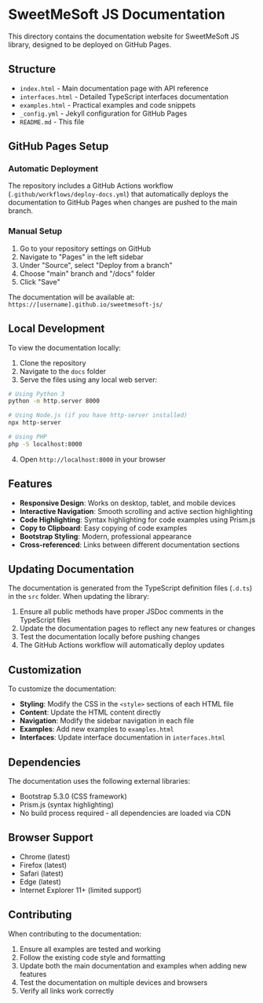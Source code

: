 # SweetMeSoft JS Documentation

This directory contains the documentation website for SweetMeSoft JS library, designed to be deployed on GitHub Pages.

## Structure

- `index.html` - Main documentation page with API reference
- `interfaces.html` - Detailed TypeScript interfaces documentation
- `examples.html` - Practical examples and code snippets
- `_config.yml` - Jekyll configuration for GitHub Pages
- `README.md` - This file

## GitHub Pages Setup

### Automatic Deployment

The repository includes a GitHub Actions workflow (`.github/workflows/deploy-docs.yml`) that automatically deploys the documentation to GitHub Pages when changes are pushed to the main branch.

### Manual Setup

1. Go to your repository settings on GitHub
2. Navigate to "Pages" in the left sidebar
3. Under "Source", select "Deploy from a branch"
4. Choose "main" branch and "/docs" folder
5. Click "Save"

The documentation will be available at: `https://[username].github.io/sweetmesoft-js/`

## Local Development

To view the documentation locally:

1. Clone the repository
2. Navigate to the `docs` folder
3. Serve the files using any local web server:

```bash
# Using Python 3
python -m http.server 8000

# Using Node.js (if you have http-server installed)
npx http-server

# Using PHP
php -S localhost:8000
```

4. Open `http://localhost:8000` in your browser

## Features

- **Responsive Design**: Works on desktop, tablet, and mobile devices
- **Interactive Navigation**: Smooth scrolling and active section highlighting
- **Code Highlighting**: Syntax highlighting for code examples using Prism.js
- **Copy to Clipboard**: Easy copying of code examples
- **Bootstrap Styling**: Modern, professional appearance
- **Cross-referenced**: Links between different documentation sections

## Updating Documentation

The documentation is generated from the TypeScript definition files (`.d.ts`) in the `src` folder. When updating the library:

1. Ensure all public methods have proper JSDoc comments in the TypeScript files
2. Update the documentation pages to reflect any new features or changes
3. Test the documentation locally before pushing changes
4. The GitHub Actions workflow will automatically deploy updates

## Customization

To customize the documentation:

- **Styling**: Modify the CSS in the `<style>` sections of each HTML file
- **Content**: Update the HTML content directly
- **Navigation**: Modify the sidebar navigation in each file
- **Examples**: Add new examples to `examples.html`
- **Interfaces**: Update interface documentation in `interfaces.html`

## Dependencies

The documentation uses the following external libraries:

- Bootstrap 5.3.0 (CSS framework)
- Prism.js (syntax highlighting)
- No build process required - all dependencies are loaded via CDN

## Browser Support

- Chrome (latest)
- Firefox (latest)
- Safari (latest)
- Edge (latest)
- Internet Explorer 11+ (limited support)

## Contributing

When contributing to the documentation:

1. Ensure all examples are tested and working
2. Follow the existing code style and formatting
3. Update both the main documentation and examples when adding new features
4. Test the documentation on multiple devices and browsers
5. Verify all links work correctly